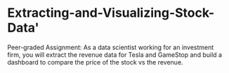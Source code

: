 # Extracting-and-Visualizing-Stock-Data'
Peer-graded Assignment: As a data scientist working for an investment firm, you will extract the revenue data for Tesla and GameStop and build a dashboard to compare the price of the stock vs the revenue.
